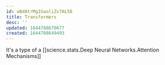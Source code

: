 ```yaml
---
id: wBdAtrMgIGaoliZx7AL58
title: Transformers
desc: ''
updated: 1644708670677
created: 1644708649493
---
```


It's a type of a [[science.stats.Deep Neural Networks.Attention Mechanisms]]
